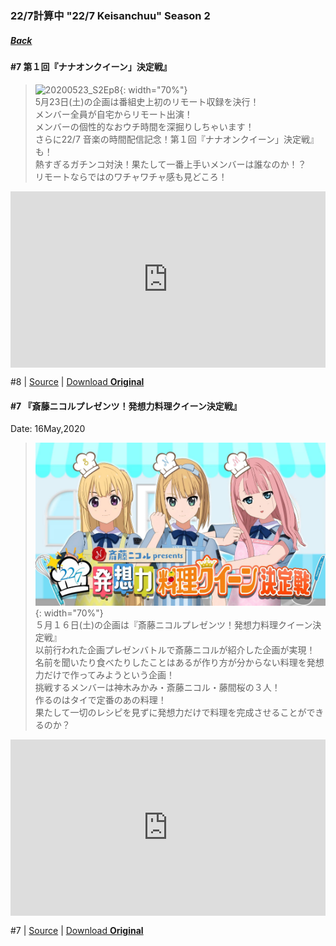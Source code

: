 ### 22/7計算中 "22/7 Keisanchuu" Season 2
##### [Back](227Keisanchuu_List.md)

#### #7 第１回『ナナオンクイーン」決定戦』
>![20200523_S2Ep8](../../../Img/227Keisanchuu/20200523_S2Ep8.JPG){: width="70%"}  
5月23日(土)の企画は番組史上初のリモート収録を決行！  
メンバー全員が自宅からリモート出演！  
メンバーの個性的なおウチ時間を深掘りしちゃいます！  
さらに22/7 音楽の時間配信記念！第１回『ナナオンクイーン」決定戦』も！  
熱すぎるガチンコ対決！果たして一番上手いメンバーは誰なのか！？  
リモートならではのワチャワチャ感も見どころ！  

<div style="left: 0; width: 100%; height: 0; position: relative; padding-bottom: 56.0417%;"><iframe src="https://www.dailymotion.com/embed/video/x7u3ig1?queue-enable=false" style="border: 0; top: 0; left: 0; width: 100%; height: 100%; position: absolute;" allowfullscreen scrolling="no" allow="encrypted-media"></iframe></div>

#8 | [Source](https://www.facebook.com/nanabunnoID/photos/a.596906514009115/1155583961474698/) | [Download **Original**](https://drive.google.com/file/d/1Wjsv3mraZ3YAhXSW1tb7-aiBRKl3ktSZ/view?fbclid=IwAR3GAOx_jI5ZqYVcuor40arelu1jWBKPyu72WvZv_ylpG0ytLw75zl-JCqk)


#### #7 『斎藤ニコルプレゼンツ！発想力料理クイーン決定戦』
Date: 16May,2020
>![20200516_S2Ep7](../../../Img/227Keisanchuu/20200516_S2Ep7.JPG){: width="70%"}  
５月１６日(土)の企画は『斎藤ニコルプレゼンツ！発想力料理クイーン決定戦』  
以前行われた企画プレゼンバトルで斎藤ニコルが紹介した企画が実現！  
名前を聞いたり食べたりしたことはあるが作り方が分からない料理を発想力だけで作ってみようという企画！  
挑戦するメンバーは神木みかみ・斎藤ニコル・藤間桜の３人！  
作るのはタイで定番のあの料理！  
果たして一切のレシピを見ずに発想力だけで料理を完成させることができるのか？  

<div style="left: 0; width: 100%; height: 0; position: relative; padding-bottom: 56.0417%;"><iframe src="https://www.dailymotion.com/embed/video/x7tzkj1?queue-enable=false" style="border: 0; top: 0; left: 0; width: 100%; height: 100%; position: absolute;" allowfullscreen scrolling="no" allow="encrypted-media"></iframe></div>

#7 | [Source](https://www.facebook.com/nanabunnoID/photos/a.596906514009115/1149963888703372) | [Download **Original**](https://drive.google.com/file/d/1ieOBkhaUiKTsaY8kFCd5hxP1fJ5rCagY/view?fbclid=IwAR2dOTdJFt7mGmvYl2z81IUWfsCPosUCwXtrVhsvKpoHcH7z5hqBMiYC-mY)
